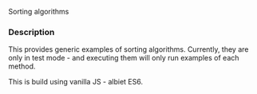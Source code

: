 Sorting algorithms

### Description ###
This provides generic examples of sorting algorithms. Currently, they are only in test mode - and executing them will only run examples of each method.

This is build using vanilla JS - albiet ES6.